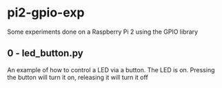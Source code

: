 # pi2-gpio-exp
Some experiments done on a Raspberry Pi 2 using the GPIO library

## 0 - led_button.py
An example of how to control a LED via a button. The LED is on. Pressing the button will turn it on, releasing it will turn it off
